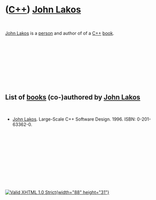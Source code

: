 



 

 

 

 

 

([C++](Cpp.htm)) [John Lakos](CppJohnLakos.htm)
===============================================

 

[John Lakos](CppJohnLakos.htm) is a [person](CppPeople.htm) and author
of of a [C++](Cpp.htm) [book](CppBooks.htm).

 

 

 

 

 

List of [books](CppBooks.htm) (co-)authored by [John Lakos](CppJohnLakos.htm)
-----------------------------------------------------------------------------

 

-   [John Lakos](CppJohnLakos.htm). Large-Scale C++ Software Design.
    1996. ISBN: 0-201-63362-0.

 

 

 

 

 





 

[![Valid XHTML 1.0 Strict](valid-xhtml10.png){width="88"
height="31"}](http://validator.w3.org/check?uri=referer)
